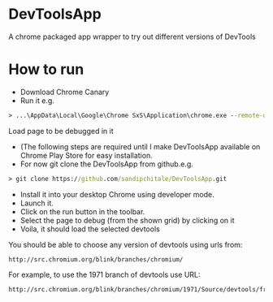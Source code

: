 DevToolsApp
===========

A chrome packaged app wrapper to try out different versions of DevTools

How to run
==========

* Download Chrome Canary
* Run it e.g.

```bat
> ...\AppData\Local\Google\Chrome SxS\Application\chrome.exe --remote-debugging-port=9222 --no-first-run --user-data-dir=C:\temp\devtoolsprofile
```

Load page to be debugged in it
* (The following steps are required until I make DevToolsApp available on Chrome Play Store for easy installation.
* For now git clone the DevToolsApp from github.e.g.

```bat
> git clone https://github.com/sandipchitale/DevToolsApp.git
```

* Install it into your desktop Chrome using developer mode.
* Launch it.
* Click on the run button in the toolbar.
* Select the page to debug (from the shown grid) by clicking on it
* Voila, it should load the selected devtools

You should be able to choose any version of devtools using urls from:

```
http://src.chromium.org/blink/branches/chromium/
```

For example, to use the 1971 branch of devtools use URL:

```
http://src.chromium.org/blink/branches/chromium/1971/Source/devtools/front_end/inspector.html
```
